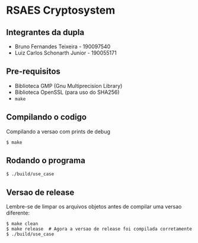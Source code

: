 # RSAES Cryptosystem

## Integrantes da dupla

- Bruno Fernandes Teixeira - 190097540
- Luiz Carlos Schonarth Junior - 190055171

## Pre-requisitos

- Biblioteca GMP (Gnu Multiprecision Library)
- Biblioteca OpenSSL (para uso do SHA256)
- `make`

## Compilando o codigo

Compilando a versao com prints de debug

```
$ make
```

## Rodando o programa

```
$ ./build/use_case
```

## Versao de release

Lembre-se de limpar os arquivos objetos antes de compilar uma versao diferente:

```
$ make clean
$ make release  # Agora a versao de release foi compilada corretamente
$ ./build/use_case
```
